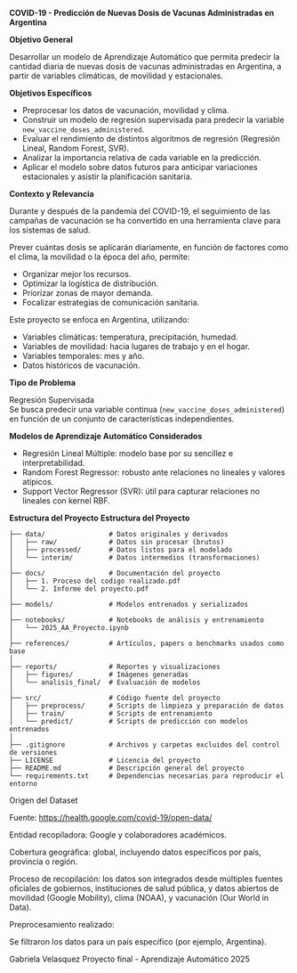 **COVID-19 - Predicción de Nuevas Dosis de Vacunas Administradas en Argentina**

**Objetivo General**

Desarrollar un modelo de Aprendizaje Automático que permita predecir la cantidad diaria de nuevas dosis de vacunas administradas en Argentina, a partir de variables climáticas, de movilidad y estacionales.

**Objetivos Específicos**

- Preprocesar los datos de vacunación, movilidad y clima.
- Construir un modelo de regresión supervisada para predecir la variable `new_vaccine_doses_administered`.
- Evaluar el rendimiento de distintos algoritmos de regresión (Regresión Lineal, Random Forest, SVR).
- Analizar la importancia relativa de cada variable en la predicción.
- Aplicar el modelo sobre datos futuros para anticipar variaciones estacionales y asistir la planificación sanitaria.

**Contexto y Relevancia**

Durante y después de la pandemia del COVID-19, el seguimiento de las campañas de vacunación se ha convertido en una herramienta clave para los sistemas de salud.

Prever cuántas dosis se aplicarán diariamente, en función de factores como el clima, la movilidad o la época del año, permite:

- Organizar mejor los recursos.
- Optimizar la logística de distribución.
- Priorizar zonas de mayor demanda.
- Focalizar estrategias de comunicación sanitaria.

Este proyecto se enfoca en Argentina, utilizando:

- Variables climáticas: temperatura, precipitación, humedad.
- Variables de movilidad: hacia lugares de trabajo y en el hogar.
- Variables temporales: mes y año.
- Datos históricos de vacunación.

**Tipo de Problema**

Regresión Supervisada  
Se busca predecir una variable continua (`new_vaccine_doses_administered`) en función de un conjunto de características independientes.

**Modelos de Aprendizaje Automático Considerados**

- Regresión Lineal Múltiple: modelo base por su sencillez e interpretabilidad.
- Random Forest Regressor: robusto ante relaciones no lineales y valores atípicos.
- Support Vector Regressor (SVR): útil para capturar relaciones no lineales con kernel RBF.

**Estructura del Proyecto**
**Estructura del Proyecto**
```
├── data/                # Datos originales y derivados
│   ├── raw/             # Datos sin procesar (brutos)
│   ├── processed/       # Datos listos para el modelado
│   └── interim/         # Datos intermedios (transformaciones)
│
├── docs/                # Documentación del proyecto
│   ├── 1. Proceso del codigo realizado.pdf
│   └── 2. Informe del proyecto.pdf
│
├── models/              # Modelos entrenados y serializados
│
├── notebooks/           # Notebooks de análisis y entrenamiento
│   └── 2025_AA_Proyecto.ipynb
│
├── references/          # Artículos, papers o benchmarks usados como base
│
├── reports/             # Reportes y visualizaciones
│   ├── figures/         # Imágenes generadas
│   └── analisis_final/  # Evaluación de modelos
│
├── src/                 # Código fuente del proyecto
│   ├── preprocess/      # Scripts de limpieza y preparación de datos
│   ├── train/           # Scripts de entrenamiento
│   └── predict/         # Scripts de predicción con modelos entrenados
│
├── .gitignore           # Archivos y carpetas excluidos del control de versiones
├── LICENSE              # Licencia del proyecto
├── README.md            # Descripción general del proyecto
└── requirements.txt     # Dependencias necesarias para reproducir el entorno
```

Origen del Dataset

Fuente: https://health.google.com/covid-19/open-data/

Entidad recopiladora: Google y colaboradores académicos.

Cobertura geográfica: global, incluyendo datos específicos por país, provincia o región.

Proceso de recopilación: los datos son integrados desde múltiples fuentes oficiales de gobiernos, instituciones de salud pública, y datos abiertos de movilidad (Google Mobility), clima (NOAA), y vacunación (Our World in Data).

Preprocesamiento realizado:

Se filtraron los datos para un país específico (por ejemplo, Argentina).

Gabriela Velasquez
Proyecto final - Aprendizaje Automático 2025

